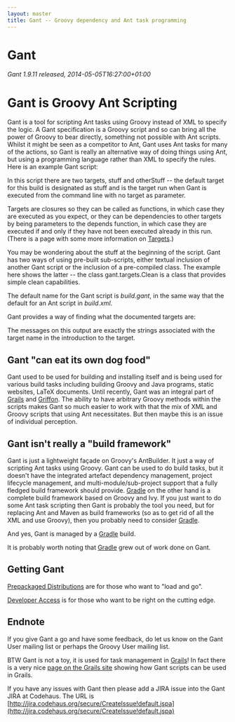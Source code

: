 ```yaml
---
layout: master
title: Gant -- Groovy dependency and Ant task programming
---
```


# Gant

*Gant 1.9.11 released, 2014-05-05T16:27:00+01:00*

# Gant is Groovy Ant Scripting

Gant is a tool for scripting Ant tasks using Groovy instead of XML to specify the logic. A Gant
specification is a Groovy script and so can bring all the power of Groovy to bear directly, something not
possible with Ant scripts.  Whilst it might be seen as a competitor to Ant, Gant uses Ant tasks for many of
the actions, so Gant is really an alternative way of doing things using Ant, but using a programming
language rather than XML to specify the rules.  Here is an example Gant script:

In this script there are two targets, stuff and otherStuff -- the default target for this build is
designated as stuff and is the target run when Gant is executed from the command line with no target as
parameter.

Targets are closures so they can be called as functions, in which case they are executed as you expect, or
they can be dependencies to other targets by being parameters to the depends function, in which case they
are executed if and only if they have not been executed already in this run. (There is a page with some more
information on [Targets](Targets.html).)

You may be wondering about the stuff at the beginning of the script. Gant has two ways of using pre-built
sub-scripts, either textual inclusion of another Gant script or the inclusion of a pre-compiled class. The
example here shows the latter -- the class gant.targets.Clean is a class that provides simple clean
capabilities.

The default name for the Gant script is _build.gant_, in the same way that
the default for an Ant script in _build.xml_.

Gant provides a way of finding what the documented targets are:

The messages on this output are exactly the strings associated with the target name in the introduction to
the target.

## Gant "can eat its own dog food"

Gant used to be used for building and installing itself and is being used for various build tasks including
building Groovy and Java programs, static websites, LaTeX documents. Until recently, Gant was an integral
part of [Grails](http://www.grails.org) and [Griffon](http://www.griffon.org). The ability to have arbitrary
Groovy methods within the scripts makes Gant so much easier to work with that the mix of XML and Groovy
scripts that using Ant necessitates. But then maybe this is an issue of individual perception.

## Gant isn't really a "build framework"

Gant is just a lightweight façade on Groovy's AntBuilder.  It just a way of scripting Ant tasks using
Groovy.  Gant can be used to do build tasks, but it doesn't have the integrated artefact dependency
management, project lifecycle management, and multi-module/sub-project support that a fully fledged build
framework should provide.  [Gradle](http://www.gradle.org) on the other hand is a complete build framework
based on Groovy and Ivy.  If you just want to do some Ant task scripting then Gant is probably the tool you
need, but for replacing Ant and Maven as build frameworks (so as to get rid of all the XML and use Groovy),
then you probably need to consider [Gradle](http://www.gradle.org).

And yes, Gant is managed by a [Gradle](http://www.gradle.org) build.

It is probably worth noting that [Gradle](http://www.gradle.org) grew out of work done on Gant.

## Getting Gant

[Prepackaged Distributions](Prepackaged_Distributions.html) are for those who want to "load and go".

[Developer Access](Developer_Access.html) is for those who want to be right on the cutting edge.

## Endnote

If you give Gant a go and have some feedback, do let us know on the Gant User mailing list or perhaps the
Groovy User mailing list.

BTW Gant is not a toy, it is used for task management in [Grails](http://www.grails.org)! In fact there is a
very nice [page on the Grails site](http://docs.codehaus.org/display/GRAILS/Command_Line_Scripting.html) showing
how Gant scripts can be used in Grails.

If you have any issues with Gant then please add a JIRA issue into the Gant JIRA at Codehaus. The URL is
[http://jira.codehaus.org/secure/CreateIssue!default.jspa](http://jira.codehaus.org/secure/CreateIssue!default.jspa)
